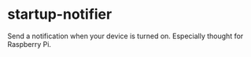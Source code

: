 # startup-notifier
Send a notification when your device is turned on. Especially thought for Raspberry Pi.
